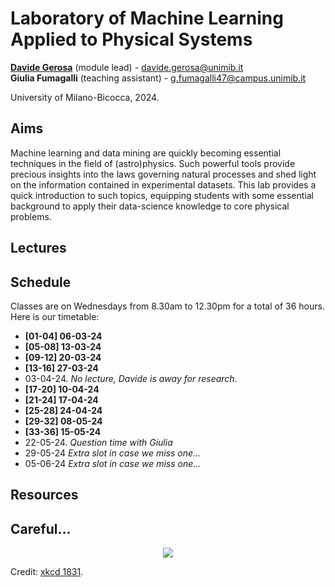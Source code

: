 # Laboratory of Machine Learning Applied to Physical Systems
**[Davide Gerosa](https://davidegerosa.com/)** (module lead) - davide.gerosa@unimib.it  
**Giulia Fumagalli** (teaching assistant) - g.fumagalli47@campus.unimib.it 

University of Milano-Bicocca, 2024.

## Aims

Machine learning and data mining are quickly becoming essential techniques in the field of (astro)physics. Such powerful tools provide precious insights into the laws governing natural processes and shed light on the information contained in experimental datasets. This lab provides a quick introduction to such topics, equipping students with some essential background to apply their data-science knowledge to core physical problems.

## Lectures

## Schedule

Classes are on Wednesdays from 8.30am to 12.30pm for a total of 36 hours. Here is our timetable:

- **[01-04] 06-03-24**
- **[05-08] 13-03-24**
- **[09-12] 20-03-24**
- **[13-16] 27-03-24**
- 03-04-24. *No lecture, Davide is away for research.*
- **[17-20] 10-04-24**
- **[21-24] 17-04-24**
- **[25-28] 24-04-24**
- **[29-32] 08-05-24**
- **[33-36] 15-05-24**
- 22-05-24. *Question time with Giulia*
- 29-05-24 *Extra slot in case we miss one...*
- 05-06-24 *Extra slot in case we miss one...*

## Resources



## Careful...

<p align="center">
  <img src="https://imgs.xkcd.com/comics/here_to_help_2x.png" />
</p>

Credit: [xkcd 1831](https://xkcd.com/1831/).
